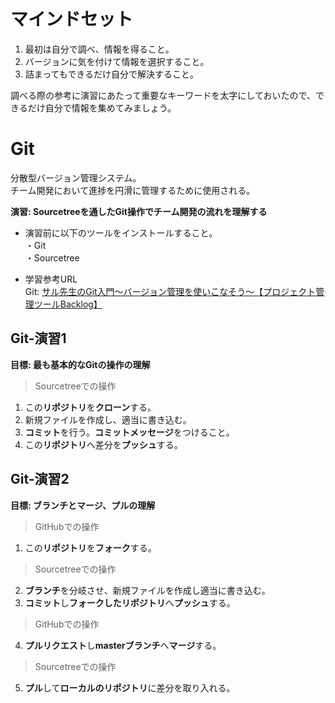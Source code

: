 # マインドセット

1. 最初は自分で調べ、情報を得ること。
2. バージョンに気を付けて情報を選択すること。
3. 詰まってもできるだけ自分で解決すること。

調べる際の参考に演習にあたって重要なキーワードを太字にしておいたので、できるだけ自分で情報を集めてみましょう。

# Git
分散型バージョン管理システム。  
チーム開発において進捗を円滑に管理するために使用される。  

**演習: Sourcetreeを通したGit操作でチーム開発の流れを理解する**
- 演習前に以下のツールをインストールすること。  
・Git  
・Sourcetree  

- 学習参考URL  
Git: [サル先生のGit入門〜バージョン管理を使いこなそう〜【プロジェクト管理ツールBacklog】](https://backlog.com/ja/git-tutorial/)


## Git-演習1
**目標: 最も基本的なGitの操作の理解**  

> Sourcetreeでの操作

1. この**リポジトリ**を**クローン**する。
2. 新規ファイルを作成し、適当に書き込む。
3. **コミット**を行う。**コミットメッセージ**をつけること。
4. この**リポジトリ**へ差分を**プッシュ**する。

## Git-演習2
**目標: ブランチとマージ、プルの理解**  

> GitHubでの操作

1. この**リポジトリ**を**フォーク**する。

> Sourcetreeでの操作

2. **ブランチ**を分岐させ、新規ファイルを作成し適当に書き込む。
3. **コミット**し**フォークしたリポジトリ**へ**プッシュ**する。

> GitHubでの操作

4. **プルリクエスト**し**masterブランチ**へ**マージ**する。  

> Sourcetreeでの操作

5. **プル**して**ローカルのリポジトリ**に差分を取り入れる。
